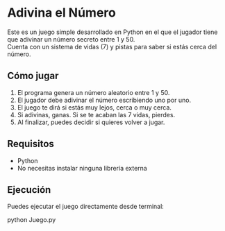 # Adivina el Número 

Este es un juego simple desarrollado en Python en el que el jugador tiene que adivinar un número secreto entre 1 y 50.  
Cuenta con un sistema de vidas (7) y pistas para saber si estás cerca del número.

## Cómo jugar

1. El programa genera un número aleatorio entre 1 y 50.
2. El jugador debe adivinar el número escribiendo uno por uno.
3. El juego te dirá si estás muy lejos, cerca o muy cerca.
4. Si adivinas, ganas. Si se te acaban las 7 vidas, pierdes.
5. Al finalizar, puedes decidir si quieres volver a jugar.

## Requisitos

- Python  
- No necesitas instalar ninguna librería externa

## Ejecución

Puedes ejecutar el juego directamente desde terminal:

python Juego.py

